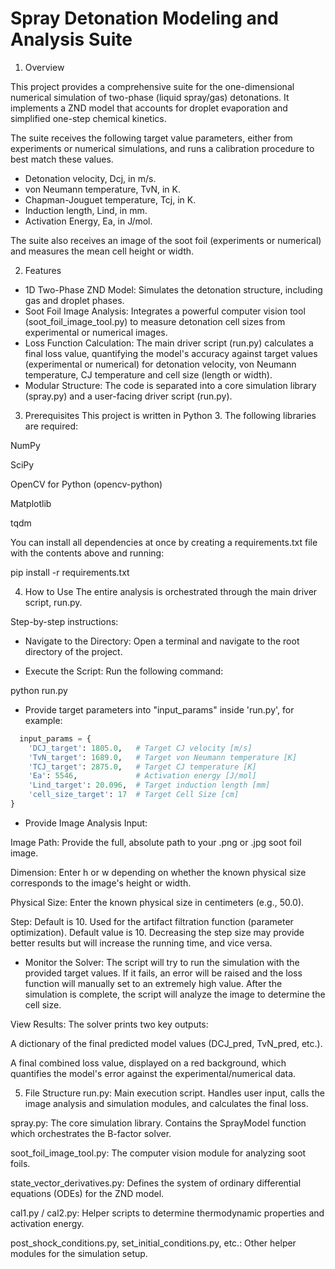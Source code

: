 # Spray Detonation Modeling and Analysis Suite

1. Overview

This project provides a comprehensive suite for the one-dimensional numerical simulation of two-phase (liquid spray/gas) detonations. It implements a ZND model that accounts for droplet evaporation and simplified one-step chemical kinetics.

The suite receives the following target value parameters, either from experiments or numerical simulations, and runs a calibration procedure to best match these values.   
* Detonation velocity, Dcj, in m/s.
* von Neumann temperature, TvN, in K.
* Chapman-Jouguet temperature, Tcj, in K.
* Induction length, Lind, in mm.
* Activation Energy, Ea, in J/mol.

The suite also receives an image of the soot foil (experiments or numerical) and measures the mean cell height or width.  

2. Features
* 1D Two-Phase ZND Model: Simulates the detonation structure, including gas and droplet phases.
* Soot Foil Image Analysis: Integrates a powerful computer vision tool (soot_foil_image_tool.py) to measure detonation cell sizes from experimental or numerical images.
* Loss Function Calculation: The main driver script (run.py) calculates a final loss value, quantifying the model's accuracy against target values (experimental or numerical) for detonation velocity, von Neumann temperature, CJ temperature and cell size (length or width).
* Modular Structure: The code is separated into a core simulation library (spray.py) and a user-facing driver script (run.py).

3. Prerequisites
This project is written in Python 3. The following libraries are required:

NumPy

SciPy

OpenCV for Python (opencv-python)

Matplotlib

tqdm

You can install all dependencies at once by creating a requirements.txt file with the contents above and running:

pip install -r requirements.txt

4. How to Use
The entire analysis is orchestrated through the main driver script, run.py.

Step-by-step instructions:

* Navigate to the Directory: Open a terminal and navigate to the root directory of the project.

* Execute the Script: Run the following command:

python run.py

* Provide target parameters into "input_params" inside 'run.py', for example:
```python
  input_params = {
    'DCJ_target': 1805.0,   # Target CJ velocity [m/s]
    'TvN_target': 1689.0,   # Target von Neumann temperature [K]
    'TCJ_target': 2875.0,   # Target CJ temperature [K]
    'Ea': 5546,             # Activation energy [J/mol]
    'Lind_target': 20.096,  # Target induction length [mm]
    'cell_size_target': 17  # Target Cell Size [cm]
}
```
* Provide Image Analysis Input: 

Image Path: Provide the full, absolute path to your .png or .jpg soot foil image.

Dimension: Enter h or w depending on whether the known physical size corresponds to the image's height or width.

Physical Size: Enter the known physical size in centimeters (e.g., 50.0).

Step: Default is 10. Used for the artifact filtration function (parameter optimization). Default value is 10. Decreasing the step size may provide better results but will increase the running time, and vice versa.

* Monitor the Solver: The script will try to run the simulation with the provided target values. If it fails, an error will be raised and the loss function will manually set to an extremely high value. After the simulation is complete, the script will analyze the image to determine the cell size.

View Results: The solver prints two key outputs:

A dictionary of the final predicted model values (DCJ_pred, TvN_pred, etc.).

A final combined loss value, displayed on a red background, which quantifies the model's error against the experimental/numerical data.

5. File Structure
run.py: Main execution script. Handles user input, calls the image analysis and simulation modules, and calculates the final loss.

spray.py: The core simulation library. Contains the SprayModel function which orchestrates the B-factor solver.

soot_foil_image_tool.py: The computer vision module for analyzing soot foils.

state_vector_derivatives.py: Defines the system of ordinary differential equations (ODEs) for the ZND model.

cal1.py / cal2.py: Helper scripts to determine thermodynamic properties and activation energy.

post_shock_conditions.py, set_initial_conditions.py, etc.: Other helper modules for the simulation setup.

